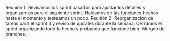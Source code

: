 Reunión 1: Revisamos los sprint pasados para ajustar los detalles y organizarnos para el siguiente sprint. Hablamos de las funciones hechas hasta el momento y testeamos un poco. 
Reunión 2: Reorganización de tareas para el sprint 3 y reviso de updates durante la semana. Cerramos el sprint organizando todo lo hecho y probando que funcione bien. Mergeo de branches.
